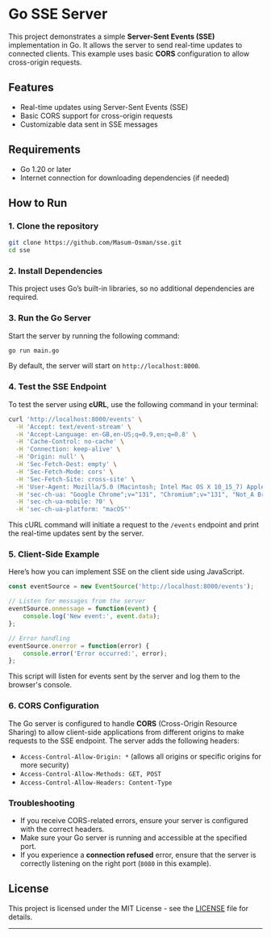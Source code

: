 # Go SSE Server

This project demonstrates a simple **Server-Sent Events (SSE)** implementation in Go. It allows the server to send real-time updates to connected clients. This example uses basic **CORS** configuration to allow cross-origin requests.

## Features
- Real-time updates using Server-Sent Events (SSE)
- Basic CORS support for cross-origin requests
- Customizable data sent in SSE messages

## Requirements
- Go 1.20 or later
- Internet connection for downloading dependencies (if needed)

## How to Run

### 1. Clone the repository

```bash
git clone https://github.com/Masum-Osman/sse.git
cd sse
```

### 2. Install Dependencies

This project uses Go’s built-in libraries, so no additional dependencies are required.

### 3. Run the Go Server

Start the server by running the following command:

```bash
go run main.go
```

By default, the server will start on `http://localhost:8000`.

### 4. Test the SSE Endpoint

To test the server using **cURL**, use the following command in your terminal:

```bash
curl 'http://localhost:8000/events' \
  -H 'Accept: text/event-stream' \
  -H 'Accept-Language: en-GB,en-US;q=0.9,en;q=0.8' \
  -H 'Cache-Control: no-cache' \
  -H 'Connection: keep-alive' \
  -H 'Origin: null' \
  -H 'Sec-Fetch-Dest: empty' \
  -H 'Sec-Fetch-Mode: cors' \
  -H 'Sec-Fetch-Site: cross-site' \
  -H 'User-Agent: Mozilla/5.0 (Macintosh; Intel Mac OS X 10_15_7) AppleWebKit/537.36 (KHTML, like Gecko) Chrome/131.0.0.0 Safari/537.36' \
  -H 'sec-ch-ua: "Google Chrome";v="131", "Chromium";v="131", "Not_A Brand";v="24"' \
  -H 'sec-ch-ua-mobile: ?0' \
  -H 'sec-ch-ua-platform: "macOS"'
```

This cURL command will initiate a request to the `/events` endpoint and print the real-time updates sent by the server.

### 5. Client-Side Example

Here’s how you can implement SSE on the client side using JavaScript.

```javascript
const eventSource = new EventSource('http://localhost:8000/events');

// Listen for messages from the server
eventSource.onmessage = function(event) {
    console.log('New event:', event.data);
};

// Error handling
eventSource.onerror = function(error) {
    console.error('Error occurred:', error);
};
```

This script will listen for events sent by the server and log them to the browser's console.

### 6. CORS Configuration

The Go server is configured to handle **CORS** (Cross-Origin Resource Sharing) to allow client-side applications from different origins to make requests to the SSE endpoint. The server adds the following headers:

- `Access-Control-Allow-Origin: *` (allows all origins or specific origins for more security)
- `Access-Control-Allow-Methods: GET, POST`
- `Access-Control-Allow-Headers: Content-Type`

### Troubleshooting

- If you receive CORS-related errors, ensure your server is configured with the correct headers.
- Make sure your Go server is running and accessible at the specified port.
- If you experience a **connection refused** error, ensure that the server is correctly listening on the right port (`8080` in this example).

## License

This project is licensed under the MIT License - see the [LICENSE](LICENSE) file for details.

---